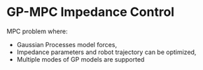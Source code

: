 # GP-MPC Impedance Control

MPC problem where:
 - Gaussian Processes model forces,
 - Impedance parameters and robot trajectory can be optimized, 
 - Multiple modes of GP models are supported


